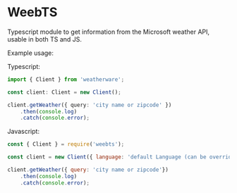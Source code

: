 # WeebTS
Typescript module to get information from the Microsoft weather API, usable in both TS and JS.

Example usage:

Typescript:
```Typescript
import { Client } from 'weatherware';

const client: Client = new Client();

client.getWeather({ query: 'city name or zipcode' })
	.then(console.log)
	.catch(console.error);
```

Javascript:
```js
const { Client } = require('weebts');

const client = new Client({ language: 'default Language (can be overriden in the getWeather method)', degreeType: 'default degreeType (can be overriden in the getWeather method)' });

client.getWeather({ query: 'city name or zipcode'})
	.then(console.log)
	.catch(console.error);
```